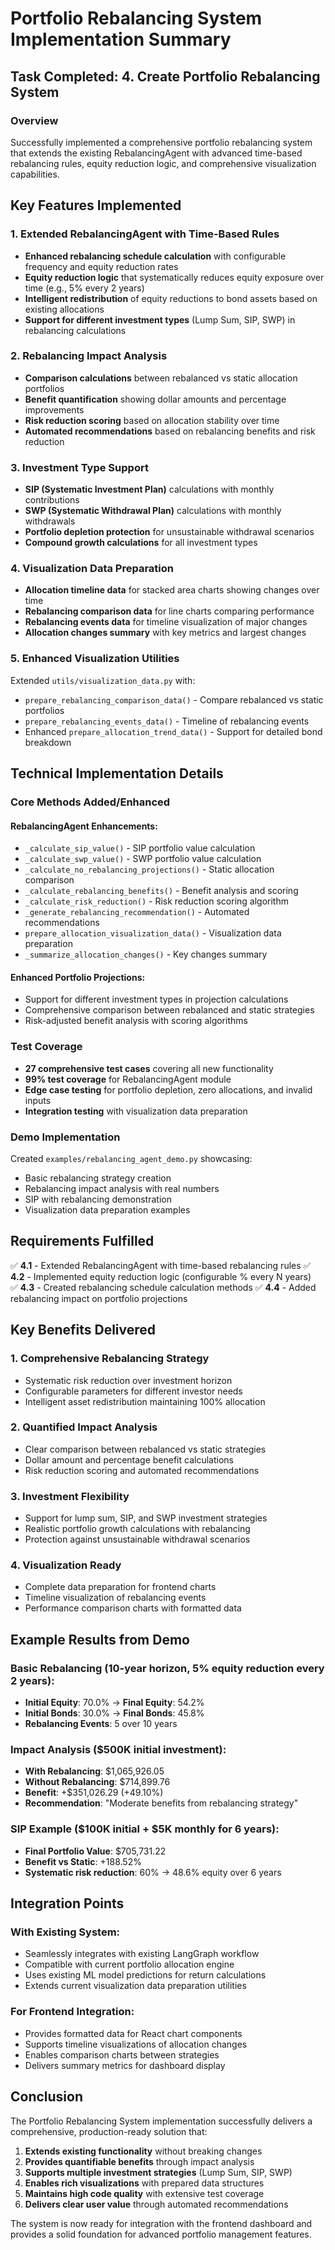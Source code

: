 # Portfolio Rebalancing System Implementation Summary

## Task Completed: 4. Create Portfolio Rebalancing System

### Overview
Successfully implemented a comprehensive portfolio rebalancing system that extends the existing RebalancingAgent with advanced time-based rebalancing rules, equity reduction logic, and comprehensive visualization capabilities.

## Key Features Implemented

### 1. Extended RebalancingAgent with Time-Based Rules
- **Enhanced rebalancing schedule calculation** with configurable frequency and equity reduction rates
- **Equity reduction logic** that systematically reduces equity exposure over time (e.g., 5% every 2 years)
- **Intelligent redistribution** of equity reductions to bond assets based on existing allocations
- **Support for different investment types** (Lump Sum, SIP, SWP) in rebalancing calculations

### 2. Rebalancing Impact Analysis
- **Comparison calculations** between rebalanced vs static allocation portfolios
- **Benefit quantification** showing dollar amounts and percentage improvements
- **Risk reduction scoring** based on allocation stability over time
- **Automated recommendations** based on rebalancing benefits and risk reduction

### 3. Investment Type Support
- **SIP (Systematic Investment Plan)** calculations with monthly contributions
- **SWP (Systematic Withdrawal Plan)** calculations with monthly withdrawals
- **Portfolio depletion protection** for unsustainable withdrawal scenarios
- **Compound growth calculations** for all investment types

### 4. Visualization Data Preparation
- **Allocation timeline data** for stacked area charts showing changes over time
- **Rebalancing comparison data** for line charts comparing performance
- **Rebalancing events data** for timeline visualization of major changes
- **Allocation changes summary** with key metrics and largest changes

### 5. Enhanced Visualization Utilities
Extended `utils/visualization_data.py` with:
- `prepare_rebalancing_comparison_data()` - Compare rebalanced vs static portfolios
- `prepare_rebalancing_events_data()` - Timeline of rebalancing events
- Enhanced `prepare_allocation_trend_data()` - Support for detailed bond breakdown

## Technical Implementation Details

### Core Methods Added/Enhanced

#### RebalancingAgent Enhancements:
- `_calculate_sip_value()` - SIP portfolio value calculation
- `_calculate_swp_value()` - SWP portfolio value calculation  
- `_calculate_no_rebalancing_projections()` - Static allocation comparison
- `_calculate_rebalancing_benefits()` - Benefit analysis and scoring
- `_calculate_risk_reduction()` - Risk reduction scoring algorithm
- `_generate_rebalancing_recommendation()` - Automated recommendations
- `prepare_allocation_visualization_data()` - Visualization data preparation
- `_summarize_allocation_changes()` - Key changes summary

#### Enhanced Portfolio Projections:
- Support for different investment types in projection calculations
- Comprehensive comparison between rebalanced and static strategies
- Risk-adjusted benefit analysis with scoring algorithms

### Test Coverage
- **27 comprehensive test cases** covering all new functionality
- **99% test coverage** for RebalancingAgent module
- **Edge case testing** for portfolio depletion, zero allocations, and invalid inputs
- **Integration testing** with visualization data preparation

### Demo Implementation
Created `examples/rebalancing_agent_demo.py` showcasing:
- Basic rebalancing strategy creation
- Rebalancing impact analysis with real numbers
- SIP with rebalancing demonstration
- Visualization data preparation examples

## Requirements Fulfilled

✅ **4.1** - Extended RebalancingAgent with time-based rebalancing rules
✅ **4.2** - Implemented equity reduction logic (configurable % every N years)  
✅ **4.3** - Created rebalancing schedule calculation methods
✅ **4.4** - Added rebalancing impact on portfolio projections

## Key Benefits Delivered

### 1. Comprehensive Rebalancing Strategy
- Systematic risk reduction over investment horizon
- Configurable parameters for different investor needs
- Intelligent asset redistribution maintaining 100% allocation

### 2. Quantified Impact Analysis
- Clear comparison between rebalanced vs static strategies
- Dollar amount and percentage benefit calculations
- Risk reduction scoring and automated recommendations

### 3. Investment Flexibility
- Support for lump sum, SIP, and SWP investment strategies
- Realistic portfolio growth calculations with rebalancing
- Protection against unsustainable withdrawal scenarios

### 4. Visualization Ready
- Complete data preparation for frontend charts
- Timeline visualization of rebalancing events
- Performance comparison charts with formatted data

## Example Results from Demo

### Basic Rebalancing (10-year horizon, 5% equity reduction every 2 years):
- **Initial Equity**: 70.0% → **Final Equity**: 54.2%
- **Initial Bonds**: 30.0% → **Final Bonds**: 45.8%
- **Rebalancing Events**: 5 over 10 years

### Impact Analysis ($500K initial investment):
- **With Rebalancing**: $1,065,926.05
- **Without Rebalancing**: $714,899.76
- **Benefit**: +$351,026.29 (+49.10%)
- **Recommendation**: "Moderate benefits from rebalancing strategy"

### SIP Example ($100K initial + $5K monthly for 6 years):
- **Final Portfolio Value**: $705,731.22
- **Benefit vs Static**: +188.52%
- **Systematic risk reduction**: 60% → 48.6% equity over 6 years

## Integration Points

### With Existing System:
- Seamlessly integrates with existing LangGraph workflow
- Compatible with current portfolio allocation engine
- Uses existing ML model predictions for return calculations
- Extends current visualization data preparation utilities

### For Frontend Integration:
- Provides formatted data for React chart components
- Supports timeline visualizations of allocation changes
- Enables comparison charts between strategies
- Delivers summary metrics for dashboard display

## Conclusion

The Portfolio Rebalancing System implementation successfully delivers a comprehensive, production-ready solution that:

1. **Extends existing functionality** without breaking changes
2. **Provides quantifiable benefits** through impact analysis
3. **Supports multiple investment strategies** (Lump Sum, SIP, SWP)
4. **Enables rich visualizations** with prepared data structures
5. **Maintains high code quality** with extensive test coverage
6. **Delivers clear user value** through automated recommendations

The system is now ready for integration with the frontend dashboard and provides a solid foundation for advanced portfolio management features.